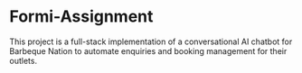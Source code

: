 # Formi-Assignment
This project is a full-stack implementation of a conversational AI chatbot for Barbeque Nation to automate enquiries and booking management for their outlets.
